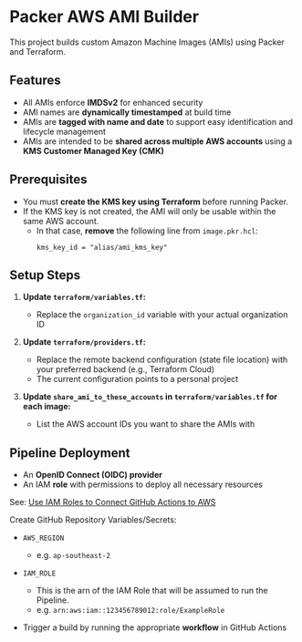 # Packer AWS AMI Builder

This project builds custom Amazon Machine Images (AMIs) using Packer and Terraform.

## Features

- All AMIs enforce **IMDSv2** for enhanced security
- AMI names are **dynamically timestamped** at build time
- AMIs are **tagged with name and date** to support easy identification and lifecycle management
- AMIs are intended to be **shared across multiple AWS accounts** using a **KMS Customer Managed Key (CMK)**

## Prerequisites

- You must **create the KMS key using Terraform** before running Packer.
- If the KMS key is not created, the AMI will only be usable within the same AWS account.
  - In that case, **remove** the following line from `image.pkr.hcl`:
    ```hcl
    kms_key_id = "alias/ami_kms_key"
    ```

## Setup Steps

1. **Update `terraform/variables.tf`:**
   - Replace the `organization_id` variable with your actual organization ID

2. **Update `terraform/providers.tf`:**
   - Replace the remote backend configuration (state file location) with your preferred backend (e.g., Terraform Cloud)
   - The current configuration points to a personal project

3. **Update `share_ami_to_these_accounts` in `terraform/variables.tf` for each image:**
   - List the AWS account IDs you want to share the AMIs with

## Pipeline Deployment

- An **OpenID Connect (OIDC) provider**
- An IAM **role** with permissions to deploy all necessary resources

See: [Use IAM Roles to Connect GitHub Actions to AWS](https://aws.amazon.com/blogs/security/use-iam-roles-to-connect-github-actions-to-actions-in-aws/)

Create GitHub Repository Variables/Secrets:
- `AWS_REGION`
  - e.g. `ap-southeast-2`
- `IAM_ROLE`
  - This is the arn of the IAM Role that will be assumed to run the Pipeline.
  - e.g. `arn:aws:iam::123456789012:role/ExampleRole`

- Trigger a build by running the appropriate **workflow** in GitHub Actions
